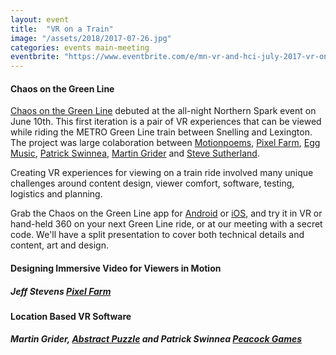 ```yaml
---
layout: event
title:  "VR on a Train"
image: "/assets/2018/2017-07-26.jpg"
categories: events main-meeting
eventbrite: "https://www.eventbrite.com/e/mn-vr-and-hci-july-2017-vr-on-a-train-tickets-35709939390?aff=ebdsoporgprofile"
---
```



#### Chaos on the Green Line

[Chaos on the Green Line](https://2017.northernspark.org/projects/chaos-green-line/) debuted at the all-night Northern Spark event on June 10th. This first iteration is a pair of VR experiences that can be viewed while riding the METRO Green Line train between Snelling and Lexington. The project was large colaboration between [Motionpoems](http://motionpoems.org/), [Pixel Farm](http://www.pixelfarm.com/), [Egg Music](http://www.egg-music.com/), [Patrick Swinnea](http://www.peacockgames.com/), [Martin Grider](http://www.abstractpuzzle.com/) and [Steve Sutherland](https://www.wearemanufacture.com/).

Creating VR experiences for viewing on a train ride involved many unique challenges around content design, viewer comfort, software, testing, logistics and planning.

Grab the Chaos on the Green Line app for [Android](https://play.google.com/store/apps/details?id=com.motionpoems.chaos) or [iOS](https://itunes.apple.com/us/app/chaos-on-the-green-line/id1239596853), and try it in VR or hand-held 360 on your next Green Line ride, or at our meeting with a secret code. We'll have a split presentation to cover both technical details and content, art and design.


#### Designing Immersive Video for Viewers in Motion
##### Jeff Stevens [Pixel Farm](http://www.pixelfarm.com/)


#### Location Based VR Software
##### Martin Grider, [Abstract Puzzle](http://www.abstractpuzzle.com/) and Patrick Swinnea [Peacock Games](http://www.peacockgames.com/)

